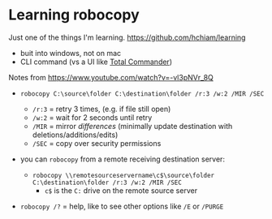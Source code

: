 # Learning robocopy

Just one of the things I'm learning. <https://github.com/hchiam/learning>

- buit into windows, not on mac
- CLI command (vs a UI like [Total Commander](https://www.youtube.com/watch?v=_txtc5EjbXI))

Notes from <https://www.youtube.com/watch?v=-vl3pNVr_8Q>

- `robocopy C:\source\folder C:\destination\folder /r:3 /w:2 /MIR /SEC`
  - `/r:3` = retry 3 times, (e.g. if file still open)
  - `/w:2` = wait for 2 seconds until retry
  - `/MIR` = mirror _differences_ (minimally update destination with deletions/additions/edits)
  - `/SEC` = copy over security permissions

- you can `robocopy` from a remote receiving destination server:
  - `robocopy \\remotesourceservername\c$\source\folder C:\destination\folder /r:3 /w:2 /MIR /SEC`
    - `c$` is the `C:` drive on the remote source server

- `robocopy /?` = help, like to see other options like `/E` or `/PURGE`
